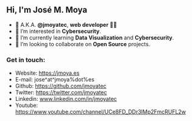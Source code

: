 ## Hi, I'm José M. Moya ##


- 👋 A.K.A. **@jmoyatec**, **web developer** :man_technologist:
- 👀 I’m interested in **Cybersecurity**.
- 🌱 I’m currently learning **Data Visualization** and **Cybersecurity**.
- 💞️ I’m looking to collaborate on **Open Source** projects.

### Get in touch: ###
- Website: https://jmoya.es
- E-mail: jose^at^jmoya%dot%es
- Github: https://github.com/jmoyatec
- Twitter: https://twitter.com/jmoyatec
- Linkedin: www.linkedin.com/in/jmoyatec
- Youtube: https://www.youtube.com/channel/UCe8FD_DDr3IMp2FmcRUFL2w

